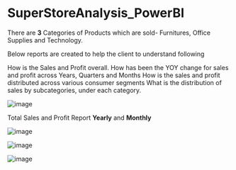 # SuperStoreAnalysis_PowerBI

There are **3** Categories of Products which are sold- Furnitures, Office Supplies and Technology. 

Below reports are created to help the client to understand following

How is the Sales and Profit overall.
How has been the YOY change for sales and profit across Years, Quarters and Months
How is the sales and profit distributed across various consumer segments
What is the distribution of sales by subcategories, under each category.

![image](https://user-images.githubusercontent.com/38419795/189784282-987b83d0-d7aa-40a4-88d3-3c4b12cf426a.png)

Total Sales and Profit Report **Yearly** and **Monthly**

![image](https://user-images.githubusercontent.com/38419795/190032358-49e4c5cd-2d7e-42dd-a3f0-b6f5d3bbe3c0.png)



![image](https://user-images.githubusercontent.com/38419795/190882802-a97d5bf7-88e5-4a34-a390-3ab529c80943.png)




![image](https://user-images.githubusercontent.com/38419795/190926007-6e8c72d1-f3b7-4572-b93e-24bd14933730.png)



